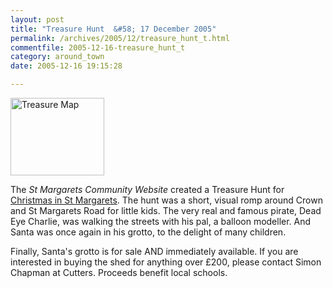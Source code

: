 ```yaml
---
layout: post
title: "Treasure Hunt  &#58; 17 December 2005"
permalink: /archives/2005/12/treasure_hunt_t.html
commentfile: 2005-12-16-treasure_hunt_t
category: around_town
date: 2005-12-16 19:15:28

---
```


<a href="/assets/images/2005/treasureMap.jpg"><img src="/assets/images/2005/treasureMap-thumb.jpg" width="150" height="124" alt="Treasure Map" class="ignore photo right" /></a>

The *St Margarets Community Website* created a Treasure Hunt for [Christmas in St Margarets](/archives/2005/11/christmas_shopp.html). The hunt was a short, visual romp around Crown and St Margarets Road for little kids. The very real and famous pirate, Dead Eye Charlie, was walking the streets with his pal, a balloon modeller. And Santa was once again in his grotto, to the delight of many children.

<div markdown="1" class="letter">
Finally, Santa's grotto is for sale AND immediately available. If you are interested in buying the shed for anything over £200, please contact Simon Chapman at Cutters. Proceeds benefit local schools.

</div>
